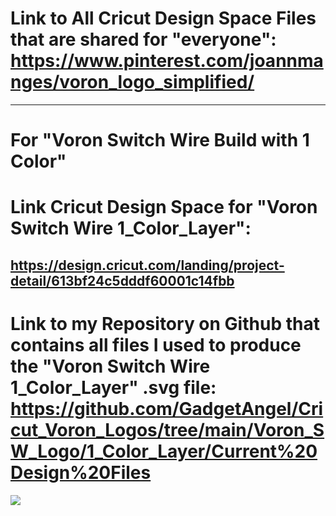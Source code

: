 # Link to All Cricut Design Space Files that are shared for "everyone": https://www.pinterest.com/joannmanges/voron_logo_simplified/

---

# For "Voron Switch Wire Build with 1 Color"

# Link Cricut Design Space for "Voron Switch Wire 1_Color_Layer":
## https://design.cricut.com/landing/project-detail/613bf24c5dddf60001c14fbb

# Link to my Repository on Github that contains all files I used to produce the "Voron Switch Wire 1_Color_Layer" .svg file: https://github.com/GadgetAngel/Cricut_Voron_Logos/tree/main/Voron_SW_Logo/1_Color_Layer/Current%20Design%20Files

<img src="https://github.com/GadgetAngel/VoronUsers/blob/Cricut_Voron_Logos_by_GadgetAngel/printer_mods/GadgetAngel/Cricut_Voron_Logos/images/Cricut_VoronSW_Logo_RearPanel_1Layer.jpg?raw=true" />
